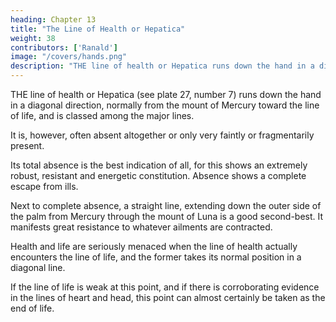 ```yaml
---
heading: Chapter 13
title: "The Line of Health or Hepatica"
weight: 38
contributors: ['Ranald']
image: "/covers/hands.png"
description: "THE line of health or Hepatica runs down the hand in a diagonal direction, normally from the mount of Mercury toward the line of life, and is classed among the major lines"
---
```




THE line of health or Hepatica (see plate 27, number 7) runs down the hand in a diagonal direction, normally from the mount of Mercury toward the line of life, and is classed among the major lines. 

It is, however, often absent altogether or only very faintly or fragmentarily present. 

Its total absence is the best indication of all, for this shows an extremely robust, resistant and energetic constitution. Absence shows a complete escape from ills.

Next to complete absence, a straight line, extending down the outer side of the palm from Mercury through the mount of Luna is a good second-best. It manifests great resistance to whatever ailments are contracted.

Health and life are seriously menaced when the line of health actually encounters the line of life, and the former takes its normal position in a diagonal line.

If the line of life is weak at this point, and if there is corroborating evidence in the lines of heart and head, this point can almost certainly be taken as the end of life.

